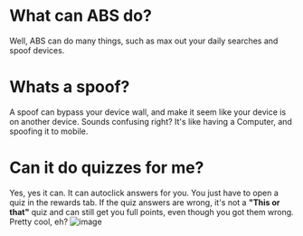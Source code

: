 # What can ABS do? 
Well, ABS can do many things, such as max out your daily searches and spoof 
devices.
# Whats a spoof?
A spoof can bypass your device wall, and make it seem like your device is on another device. Sounds confusing right? It's like having a Computer, and spoofing it to mobile.
# Can it do quizzes for me?
Yes, yes it can. It can autoclick answers for you. You just have to open a quiz in the rewards tab. If the quiz answers are wrong, it's not a **"This or that"** quiz and can still get you full points, even though you got them wrong. Pretty cool, eh?
![image](https://user-images.githubusercontent.com/109978676/203349621-9755b2e9-4273-4fa3-b646-bc3df0c62f3a.png)
